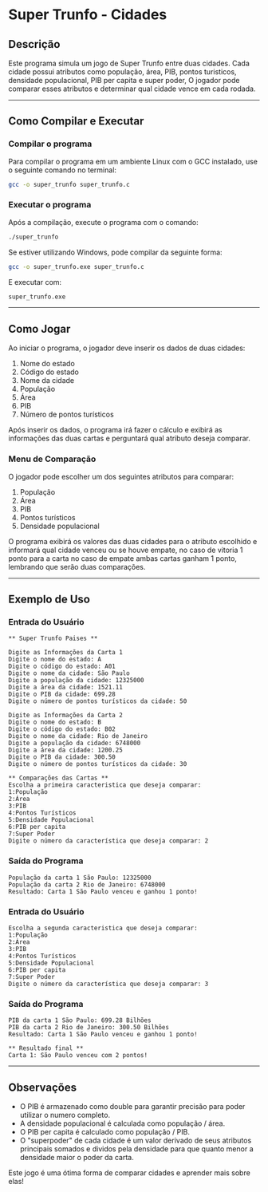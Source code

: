 # Super Trunfo - Cidades

## Descrição
Este programa simula um jogo de Super Trunfo entre duas cidades. Cada cidade possui atributos como população, área, PIB, pontos turisticos, densidade populacional, PIB per capita e super poder, O jogador pode comparar esses atributos e determinar qual cidade vence em cada rodada.

---

## Como Compilar e Executar

### Compilar o programa
Para compilar o programa em um ambiente Linux com o GCC instalado, use o seguinte comando no terminal:
```bash
gcc -o super_trunfo super_trunfo.c
```

### Executar o programa
Após a compilação, execute o programa com o comando:
```bash
./super_trunfo
```

Se estiver utilizando Windows, pode compilar da seguinte forma:
```bash
gcc -o super_trunfo.exe super_trunfo.c
```
E executar com:
```bash
super_trunfo.exe
```

---

## Como Jogar
Ao iniciar o programa, o jogador deve inserir os dados de duas cidades:
1. Nome do estado
2. Código do estado
3. Nome da cidade
4. População
5. Área
6. PIB
7. Número de pontos turísticos

Após inserir os dados, o programa irá fazer o cálculo e exibirá as informações das duas cartas e perguntará qual atributo deseja comparar.

### Menu de Comparação
O jogador pode escolher um dos seguintes atributos para comparar:
1. População
2. Área
3. PIB
4. Pontos turísticos
5. Densidade populacional

O programa exibirá os valores das duas cidades para o atributo escolhido e informará qual cidade venceu ou se houve empate, no caso de vitoria 1 ponto para a carta no caso de empate ambas cartas ganham 1 ponto, lembrando que serão duas comparações.

---

## Exemplo de Uso

### Entrada do Usuário
```
** Super Trunfo Paises **

Digite as Informações da Carta 1
Digite o nome do estado: A
Digite o código do estado: A01
Digite o nome da cidade: São Paulo
Digite a população da cidade: 12325000
Digite a área da cidade: 1521.11
Digite o PIB da cidade: 699.28
Digite o número de pontos turísticos da cidade: 50

Digite as Informações da Carta 2
Digite o nome do estado: B
Digite o código do estado: B02
Digite o nome da cidade: Rio de Janeiro
Digite a população da cidade: 6748000
Digite a área da cidade: 1200.25
Digite o PIB da cidade: 300.50
Digite o número de pontos turísticos da cidade: 30

** Comparações das Cartas **
Escolha a primeira caracteristica que deseja comparar:
1:População
2:Área
3:PIB
4:Pontos Turísticos
5:Densidade Populacional
6:PIB per capita
7:Super Poder
Digite o número da característica que deseja comparar: 2
```

### Saída do Programa
```
População da carta 1 São Paulo: 12325000
População da carta 2 Rio de Janeiro: 6748000
Resultado: Carta 1 São Paulo venceu e ganhou 1 ponto!
```
### Entrada do Usuário
```
Escolha a segunda caracteristica que deseja comparar: 
1:População
2:Área
3:PIB
4:Pontos Turísticos
5:Densidade Populacional
6:PIB per capita
7:Super Poder
Digite o número da característica que deseja comparar: 3
```
### Saída do Programa
```
PIB da carta 1 São Paulo: 699.28 Bilhões
PIB da carta 2 Rio de Janeiro: 300.50 Bilhões
Resultado: Carta 1 São Paulo venceu e ganhou 1 ponto!

** Resultado final **
Carta 1: São Paulo venceu com 2 pontos!
```
---

## Observações
- O PIB é armazenado como double para garantir precisão para poder utilizar o numero completo.
- A densidade populacional é calculada como população / área.
- O PIB per capita é calculado como população / PIB.
- O "superpoder" de cada cidade é um valor derivado de seus atributos principais somados e dividos pela densidade para que quanto menor a densidade maior o poder da carta.

Este jogo é uma ótima forma de comparar cidades e aprender mais sobre elas! 